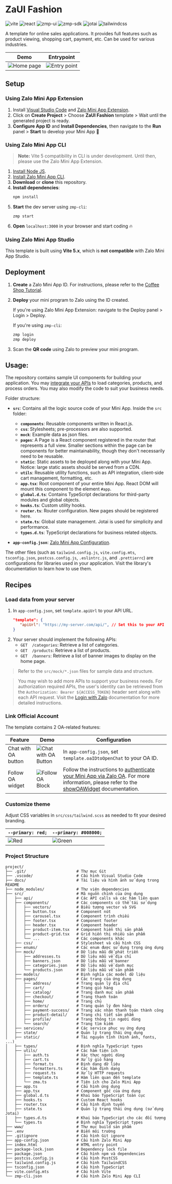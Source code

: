# ZaUI Fashion

<p style="display: flex; flex-wrap: wrap; gap: 4px">
  <img alt="vite" src="https://img.shields.io/github/package-json/dependency-version/Zalo-MiniApp/zaui-fashion/dev/vite" />
  <img alt="react" src="https://img.shields.io/github/package-json/dependency-version/Zalo-MiniApp/zaui-fashion/react" />
  <img alt="zmp-ui" src="https://img.shields.io/github/package-json/dependency-version/Zalo-MiniApp/zaui-fashion/zmp-ui" />
  <img alt="zmp-sdk" src="https://img.shields.io/github/package-json/dependency-version/Zalo-MiniApp/zaui-fashion/zmp-sdk" />
  <img alt="jotai" src="https://img.shields.io/github/package-json/dependency-version/Zalo-MiniApp/zaui-fashion/jotai" />
  <img alt="tailwindcss" src="https://img.shields.io/github/package-json/dependency-version/Zalo-MiniApp/zaui-fashion/dev/tailwindcss" />
</p>

A template for online sales applications. It provides full features such as product viewing, shopping cart, payment, etc. Can be used for various industries.

|                      Demo                       |                  Entrypoint                  |
| :---------------------------------------------: | :------------------------------------------: |
| <img src="./docs/preview.webp" alt="Home page"> | <img src="./docs/qr.webp" alt="Entry point"> |

## Setup

### Using Zalo Mini App Extension

1. Install [Visual Studio Code](https://code.visualstudio.com/download) and [Zalo Mini App Extension](https://mini.zalo.me/docs/dev-tools).
1. Click on **Create Project** > Choose **ZaUI Fashion** template > Wait until the generated project is ready.
1. **Configure App ID** and **Install Dependencies**, then navigate to the **Run** panel > **Start** to develop your Mini App 🚀

### Using Zalo Mini App CLI

> **Note:** Vite 5 compatibility in CLI is under development. Until then, please use the Zalo Mini App Extension.

1. [Install Node JS](https://nodejs.org/en/download/).
1. [Install Zalo Mini App CLI](https://mini.zalo.me/docs/dev-tools/cli/intro/).
1. **Download** or **clone** this repository.
1. **Install dependencies**:
   ```bash
   npm install
   ```
1. **Start** the dev server using `zmp-cli`:
   ```bash
   zmp start
   ```
1. **Open** `localhost:3000` in your browser and start coding 🔥

### Using Zalo Mini App Studio

This template is built using **Vite 5.x**, which is **not compatible** with Zalo Mini App Studio.

## Deployment

1. **Create** a Zalo Mini App ID. For instructions, please refer to the [Coffee Shop Tutorial](https://mini.zalo.me/tutorial/coffee-shop/step-1/).

1. **Deploy** your mini program to Zalo using the ID created.

   If you're using Zalo Mini App Extension: navigate to the Deploy panel > Login > Deploy.

   If you're using `zmp-cli`:

   ```bash
   zmp login
   zmp deploy
   ```

1. Scan the **QR code** using Zalo to preview your mini program.

## Usage:

The repository contains sample UI components for building your application. You may [integrate your APIs](#load-data-from-your-server) to load categories, products, and process orders. You may also modify the code to suit your business needs.

Folder structure:

- **`src`**: Contains all the logic source code of your Mini App. Inside the `src` folder:

  - **`components`**: Reusable components written in React.js.
  - **`css`**: Stylesheets; pre-processors are also supported.
  - **`mock`**: Example data as json files.
  - **`pages`**: A Page is a React component registered in the router that represents a full view. Smaller sections within the page can be components for better maintainability, though they don't necessarily need to be reusable.
  - **`static`**: Static assets to be deployed along with your Mini App. Notice: large static assets should be served from a CDN.
  - **`utils`**: Reusable utility functions, such as API integration, client-side cart management, formatting, etc.
  - **`app.tsx`**: Root component of your entire Mini App. React DOM will mount this component to the element `#app`.
  - **`global.d.ts`**: Contains TypeScript declarations for third-party modules and global objects.
  - **`hooks.ts`**: Custom utility hooks.
  - **`router.ts`**: Router configuration. New pages should be registered here.
  - **`state.ts`**: Global state management. Jotai is used for simplicity and performance.
  - **`types.d.ts`**: TypeScript declarations for business related objects.

- **`app-config.json`**: [Zalo Mini App Configuration](https://mini.zalo.me/documents/intro/getting-started/app-config/).

The other files (such as `tailwind.config.js`, `vite.config.mts`, `tsconfig.json`, `postcss.config.js`, `.eslintrc.js`, and `.prettierrc`) are configurations for libraries used in your application. Visit the library's documentation to learn how to use them.

## Recipes

### Load data from your server

1. In `app-config.json`, set `template.apiUrl` to your API URL.
   ```json
   "template": {
      "apiUrl": "https://my-server.com/api/", // Set this to your API URL
   }
   ```
1. Your server should implement the following APIs:
   - `GET  /categories`: Retrieve a list of categories.
   - `GET  /products`: Retrieve a list of products.
   - `GET  /banners`: Retrieve a list of banner images to display on the home page.

> Refer to the `src/mock/*.json` files for sample data and structure.

> You may wish to add more APIs to support your business needs. For authorization required APIs, the user's identity can be retrieved from the `Authorization: Bearer ${ACCESS_TOKEN}` header sent along with each API request. Visit the [Login with Zalo](https://mini.zalo.me/intro/authen-user/) documentation for more detailed instructions.

### Link Official Account

The template contains 2 OA-related features:

| Feature             | Demo                                        | Configuration                                                                                                                                                                                                                                                               |
| ------------------- | ------------------------------------------- | --------------------------------------------------------------------------------------------------------------------------------------------------------------------------------------------------------------------------------------------------------------------------- |
| Chat with OA button | ![Chat with OA Button](./docs/chat-oa.webp) | In `app-config.json`, set `template.oaIDtoOpenChat` to your OA ID.                                                                                                                                                                                                          |
| Follow OA widget    | ![Follow OA Block](./docs/follow-oa.webp)   | Follow the instructions to [authenticate your Mini App via Zalo OA](https://mini.zalo.me/documents/pages/thong-bao-huong-dan-xac-thuc-mini-app/). For more information, please refer to the [showOAWidget](https://mini.zalo.me/documents/api/showOAWidget/) documentation. |

### Customize theme

Adjust CSS variables in `src/css/tailwind.scss` as needed to fit your desired branding.

| `--primary: red;`                     | `--primary: #008000;`                     |
| ------------------------------------- | ----------------------------------------- |
| ![Red](./docs/primary-color-red.webp) | ![Green](./docs/primary-color-green.webp) |

### Project Structure

```
project/
├── .git/                      # Thư mục Git
├── .vscode/                   # Cấu hình Visual Studio Code
├── docs/                      # Tài liệu và hình ảnh sử dụng trong README
├── node_modules/              # Thư viện dependencies
├── src/                       # Mã nguồn chính của ứng dụng
│   ├── api/                   # Các API calls và các hàm liên quan
│   ├── components/            # Các components có thể tái sử dụng
│   │   ├── vectors/           # Biểu tượng vector và SVG
│   │   ├── button.tsx         # Component nút
│   │   ├── carousel.tsx       # Component trình chiếu
│   │   ├── footer.tsx         # Component footer
│   │   ├── header.tsx         # Component header
│   │   ├── product-item.tsx   # Component hiển thị sản phẩm
│   │   ├── product-grid.tsx   # Grid hiển thị nhiều sản phẩm
│   │   └── ...                # Các components khác
│   ├── css/                   # Stylesheet và cấu hình CSS
│   ├── enums/                 # Các enum được sử dụng trong ứng dụng
│   ├── mock/                  # Dữ liệu mẫu để phát triển
│   │   ├── addresses.ts       # Dữ liệu mẫu về địa chỉ
│   │   ├── banners.json       # Dữ liệu mẫu về banner
│   │   ├── categories.json    # Dữ liệu mẫu về danh mục
│   │   └── products.json      # Dữ liệu mẫu về sản phẩm
│   ├── models/                # Định nghĩa các model dữ liệu
│   ├── pages/                 # Các trang của ứng dụng
│   │   ├── address/           # Trang quản lý địa chỉ
│   │   ├── cart/              # Trang giỏ hàng
│   │   ├── catalog/           # Trang danh mục sản phẩm
│   │   ├── checkout/          # Trang thanh toán
│   │   ├── home/              # Trang chủ
│   │   ├── orders/            # Trang quản lý đơn hàng
│   │   ├── payment-success/   # Trang xác nhận thanh toán thành công
│   │   ├── product-detail/    # Trang chi tiết sản phẩm
│   │   ├── profile/           # Trang thông tin người dùng
│   │   └── search/            # Trang tìm kiếm
│   ├── services/              # Các service phục vụ ứng dụng
│   ├── state/                 # Quản lý trạng thái ứng dụng
│   ├── static/                # Tài nguyên tĩnh (hình ảnh, fonts, ...)
│   ├── types/                 # Định nghĩa TypeScript types
│   ├── utils/                 # Các hàm tiện ích
│   │   ├── auth.ts            # Xác thực người dùng
│   │   ├── cart.ts            # Xử lý giỏ hàng
│   │   ├── format.ts          # Định dạng dữ liệu
│   │   ├── formatters.ts      # Các hàm định dạng
│   │   ├── request.ts         # Xử lý HTTP requests
│   │   ├── template.ts        # Hàm liên quan đến template
│   │   └── zma.ts             # Tiện ích cho Zalo Mini App
│   ├── app.ts                 # Cấu hình ứng dụng
│   ├── app.tsx                # Component gốc của ứng dụng
│   ├── global.d.ts            # Khai báo TypeScript toàn cục
│   ├── hooks.ts               # Custom React hooks
│   ├── router.tsx             # Cấu hình định tuyến
│   ├── state.ts               # Quản lý trạng thái ứng dụng (sử dụng Jotai)
│   ├── types.d.ts             # Khai báo TypeScript cho các đối tượng
│   └── types.ts               # Định nghĩa TypeScript types
├── www/                       # Thư mục build sản phẩm
├── .env                       # Biến môi trường
├── .gitignore                 # Cấu hình Git ignore
├── app-config.json            # Cấu hình Zalo Mini App
├── index.html                 # HTML entry point
├── package-lock.json          # Dependency lock file
├── package.json               # Cấu hình npm và dependencies
├── postcss.config.js          # Cấu hình PostCSS
├── tailwind.config.js         # Cấu hình TailwindCSS
├── tsconfig.json              # Cấu hình TypeScript
├── vite.config.mts            # Cấu hình Vite
└── zmp-cli.json               # Cấu hình Zalo Mini App CLI
```

